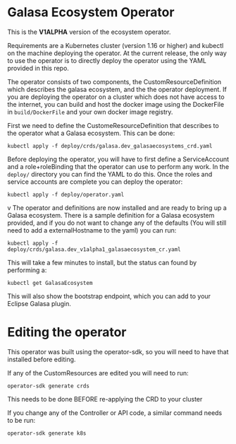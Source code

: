 # Galasa Ecosystem Operator

This is the **V1ALPHA** version of the ecosystem operator. 

Requirements are a Kubernetes cluster (version 1.16 or higher) and kubectl on the machine deploying the operator. At the current release, the only way to use the operator is to directly deploy the operator using the YAML provided in this repo.

The operator consists of two components, the CustomResourceDefinition which describes the galasa ecosystem, and the the operator deployment. If you are deploying the operator on a cluster which does not have access to the internet, you can build and host the docker image using the DockerFile in `build/DockerFile` and your own docker image registry.

First we need to define the CustomeResourceDefinition that describes to the operator what a Galasa ecosystem. This can be done:
```
kubectl apply -f deploy/crds/galasa.dev_galasaecosystems_crd.yaml
```

Before deploying the operator, you will have to first define a ServiceAccount and a role+roleBinding that the operator can use to perform any work. In the `deploy/` directory you can find the YAML to do this. Once the roles and service accounts are complete you can deploy the operator:

```
kubectl apply -f deploy/operator.yaml
```

v
The operator and definitions are now installed and are ready to bring up a Galasa ecosystem. There is a sample definition for a Galasa ecosystem provided, and if you do not want to change any of the defaults (You will still need to add a externalHostname to the yaml) you can run: 

```
kubectl apply -f deploy/crds/galasa.dev_v1alpha1_galasaecosystem_cr.yaml
```

This will take a few minutes to install, but the status can found by performing a:

```
kubectl get GalasaEcosystem
```

This will also show the bootstrap endpoint, which you can add to your Eclipse Galasa plugin.

# Editing the operator

This operator was built using the operator-sdk, so you will need to have that installed before editing. 

If any of the CustomResources are edited you will need to run:

```
operator-sdk generate crds
```
This needs to be done BEFORE re-applying the CRD to your cluster

If you change any of the Controller or API code, a similar command needs to be run:

```
operator-sdk generate k8s
```
